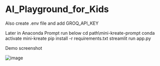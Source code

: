 # AI_Playground_for_Kids

Also create .env file and add GROQ_API_KEY 

Later in Anaconda Prompt run below 
cd path\mini-kreate-prompt
conda activate mini-kreate
pip install -r requirements.txt
streamlit run app.py


Demo screenshot

![image](https://github.com/user-attachments/assets/2dbeed07-3fe2-47aa-8fee-181cca9ce60f)


